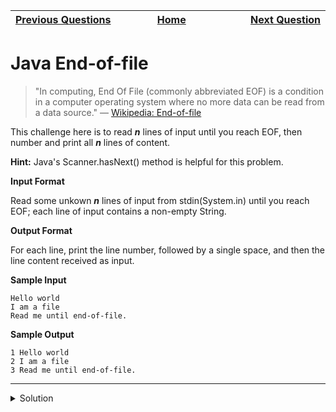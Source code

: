 | <img width=1000>[Previous Questions](https://github.com/Kevin-Lago/java-hackerrank-solutions/tree/main/src/introduction/java_datatypes)</img> | <img width=1000>[Home](https://github.com/Kevin-Lago/java-hackerrank-solutions)</img> | <img width=1000>[Next Question](https://github.com/Kevin-Lago/java-hackerrank-solutions/tree/main/src/introduction/java_static_initializer_block)</img> |
|:---|:---:|---:|

# Java End-of-file

> "In computing, End Of File (commonly abbreviated EOF) is a condition in a computer operating system where no more data can be read from a data source." — [Wikipedia: End-of-file](https://en.wikipedia.org/wiki/End-of-file)

This challenge here is to read ___n___ lines of input until you reach EOF, then number and print all ___n___ lines of content.

__Hint:__ Java's Scanner.hasNext() method is helpful for this problem.

__Input Format__

Read some unkown ___n___ lines of input from stdin(System.in) until you reach EOF; each line of input contains a non-empty String.

__Output Format__

For each line, print the line number, followed by a single space, and then the line content received as input.

__Sample Input__

```
Hello world
I am a file
Read me until end-of-file.
```

__Sample Output__

```
1 Hello world
2 I am a file
3 Read me until end-of-file.
```

---

<details><summary>Solution</summary>
    
```java
import java.util.Scanner;

public class Solution {

    public static void main(String[] args) {
        Scanner scanner = new Scanner(System.in);
        int line = 0;

        while(scanner.hasNext()) {
            line++;
            System.out.println(line + " " + scanner.nextLine());
        }

        scanner.close();
    }

}
```
</details>
